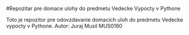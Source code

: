 #Repozitar pre domace ulohy do predmetu Vedecke Vypocty v Pythone

Toto je repozitor pre odovzdavanie domacich uloh do predmetu Vedecke vypocty v Pythone. Autor: Juraj Musil MUS0160
